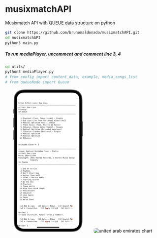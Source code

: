 # musixmatchAPI
Musixmatch API with QUEUE data structure on python

```sh
git clone https://github.com/brunomaldonado/musixmatchAPI.git
cd musixmatchAPI
python3 main.py
```

##### To run mediaPlayer, uncomment and comment line 3, 4

```sh
cd utils/
python3 mediaPlayer.py
# from config import content_data, example, media_songs_list
# from queueNode import Queue
```

<p align="center">
  <img src="./src/screenshot/artist.PNG" style="border-radius:6px" width="45%" alt="trinidad_and_tobago chart">
&nbsp; &nbsp; &nbsp; &nbsp;
  <img src="./src/screenshot/dequeue.gif" style="border-radius:6px" width="41%" alt="united arab emirates chart">
</p>
<!-- <p align="center">
  <img src="./images/gibraltar_europe.png" style="border-radius:6px", width="45% alt="gibraltar chart">
&nbsp; &nbsp; &nbsp; &nbsp;
  <img src="./images/pie_asian_continent.png" style="border-radius:6px", width="45% alt="asian_continent chart">
</p> -->

